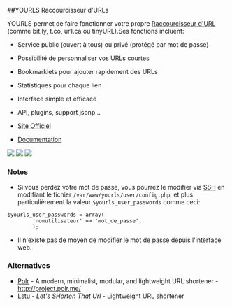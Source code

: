 ##YOURLS
Raccourcisseur d'URLs

YOURLS permet de faire fonctionner votre propre [Raccourcisseur d'URL](https://fr.wikipedia.org/wiki/R%C3%A9duction_d%27URL) (comme bit.ly, t.co, ur1.ca ou tinyURL).Ses fonctions incluent:

  * Service public (ouvert à tous) ou privé (protégé par mot de passe)
  * Possibilité de personnaliser vos URLs courtes
  * Bookmarklets pour ajouter rapidement des URLs
  * Statistiques pour chaque lien
  * Interface simple et efficace
  * API, plugins, support jsonp...

  * [Site Officiel](http://yourls.org/)
  * [Documentation](https://github.com/YOURLS/YOURLS/wiki)

![](_media/yourls-admin-dashboard.gif) ![](_media/yourls-all-websites.png) ![]( _media/yourls-stats-anim.gif)

### Notes
 * Si vous perdez votre mot de passe, vous pourrez le modifier via [SSH](SSH.md) en modifiant le fichier `/var/www/yourls/user/config.php`, et plus particulièrement la valeur `$yourls_user_passwords` comme ceci:
```
$yourls_user_passwords = array(
        'nomutilisateur' => 'mot_de_passe',
        );
```
 * Il n'existe pas de moyen de modifier le mot de passe depuis l'interface web.

### Alternatives

 * [Polr](https://github.com/Cydrobolt/polr) - A modern, minimalist, modular, and lightweight URL shortener - http://project.polr.me/
 * [Lstu](https://github.com/ldidry/lstu) - _Let's SHorten That Url_ - Lightweight URL shortener
